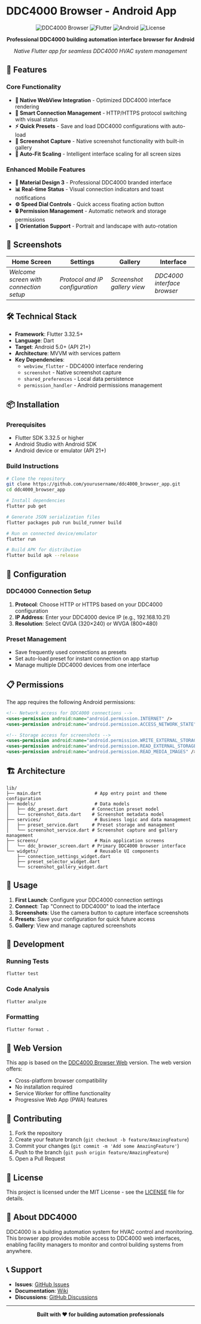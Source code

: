 # DDC4000 Browser - Android App

<div align="center">

![DDC4000 Browser](https://img.shields.io/badge/DDC4000-Browser-blue?style=for-the-badge)
![Flutter](https://img.shields.io/badge/Flutter-3.0+-blue?style=for-the-badge&logo=flutter)
![Android](https://img.shields.io/badge/Android-5.0+-green?style=for-the-badge&logo=android)
![License](https://img.shields.io/badge/License-MIT-yellow?style=for-the-badge)

**Professional DDC4000 building automation interface browser for Android**

*Native Flutter app for seamless DDC4000 HVAC system management*

</div>

## 🚀 Features

### Core Functionality
- **📱 Native WebView Integration** - Optimized DDC4000 interface rendering
- **🔌 Smart Connection Management** - HTTP/HTTPS protocol switching with visual status
- **⚡ Quick Presets** - Save and load DDC4000 configurations with auto-load
- **📸 Screenshot Capture** - Native screenshot functionality with built-in gallery
- **🔄 Auto-Fit Scaling** - Intelligent interface scaling for all screen sizes

### Enhanced Mobile Features
- **🎯 Material Design 3** - Professional DDC4000 branded interface
- **📊 Real-time Status** - Visual connection indicators and toast notifications
- **⚙️ Speed Dial Controls** - Quick access floating action button
- **🔒 Permission Management** - Automatic network and storage permissions
- **📱 Orientation Support** - Portrait and landscape with auto-rotation

## 📱 Screenshots

| Home Screen | Settings | Gallery | Interface |
|-------------|----------|---------|-----------|
| *Welcome screen with connection setup* | *Protocol and IP configuration* | *Screenshot gallery view* | *DDC4000 interface browser* |

## 🛠 Technical Stack

- **Framework**: Flutter 3.32.5+
- **Language**: Dart
- **Target**: Android 5.0+ (API 21+)
- **Architecture**: MVVM with services pattern
- **Key Dependencies**:
  - `webview_flutter` - DDC4000 interface rendering
  - `screenshot` - Native screenshot capture
  - `shared_preferences` - Local data persistence
  - `permission_handler` - Android permissions management

## 📦 Installation

### Prerequisites
- Flutter SDK 3.32.5 or higher
- Android Studio with Android SDK
- Android device or emulator (API 21+)

### Build Instructions

```bash
# Clone the repository
git clone https://github.com/yourusername/ddc4000_browser_app.git
cd ddc4000_browser_app

# Install dependencies
flutter pub get

# Generate JSON serialization files
flutter packages pub run build_runner build

# Run on connected device/emulator
flutter run

# Build APK for distribution
flutter build apk --release
```

## 🔧 Configuration

### DDC4000 Connection Setup
1. **Protocol**: Choose HTTP or HTTPS based on your DDC4000 configuration
2. **IP Address**: Enter your DDC4000 device IP (e.g., 192.168.10.21)
3. **Resolution**: Select QVGA (320×240) or WVGA (800×480)

### Preset Management
- Save frequently used connections as presets
- Set auto-load preset for instant connection on app startup
- Manage multiple DDC4000 devices from one interface

## 📋 Permissions

The app requires the following Android permissions:

```xml
<!-- Network access for DDC4000 connections -->
<uses-permission android:name="android.permission.INTERNET" />
<uses-permission android:name="android.permission.ACCESS_NETWORK_STATE" />

<!-- Storage access for screenshots -->
<uses-permission android:name="android.permission.WRITE_EXTERNAL_STORAGE" />
<uses-permission android:name="android.permission.READ_EXTERNAL_STORAGE" />
<uses-permission android:name="android.permission.READ_MEDIA_IMAGES" />
```

## 🏗 Architecture

```
lib/
├── main.dart                    # App entry point and theme configuration
├── models/                      # Data models
│   ├── ddc_preset.dart         # Connection preset model
│   └── screenshot_data.dart    # Screenshot metadata model
├── services/                    # Business logic and data management
│   ├── preset_service.dart     # Preset storage and management
│   └── screenshot_service.dart # Screenshot capture and gallery management
├── screens/                     # Main application screens
│   └── ddc_browser_screen.dart # Primary DDC4000 browser interface
└── widgets/                     # Reusable UI components
    ├── connection_settings_widget.dart
    ├── preset_selector_widget.dart
    └── screenshot_gallery_widget.dart
```

## 🚦 Usage

1. **First Launch**: Configure your DDC4000 connection settings
2. **Connect**: Tap "Connect to DDC4000" to load the interface
3. **Screenshots**: Use the camera button to capture interface screenshots
4. **Presets**: Save your configuration for quick future access
5. **Gallery**: View and manage captured screenshots

## 🔄 Development

### Running Tests
```bash
flutter test
```

### Code Analysis
```bash
flutter analyze
```

### Formatting
```bash
flutter format .
```

## 📱 Web Version

This app is based on the [DDC4000 Browser Web](https://github.com/yourusername/DDC4000-Browser) version. The web version offers:
- Cross-platform browser compatibility
- No installation required
- Service Worker for offline functionality
- Progressive Web App (PWA) features

## 🤝 Contributing

1. Fork the repository
2. Create your feature branch (`git checkout -b feature/AmazingFeature`)
3. Commit your changes (`git commit -m 'Add some AmazingFeature'`)
4. Push to the branch (`git push origin feature/AmazingFeature`)
5. Open a Pull Request

## 📜 License

This project is licensed under the MIT License - see the [LICENSE](LICENSE) file for details.

## 🏢 About DDC4000

DDC4000 is a building automation system for HVAC control and monitoring. This browser app provides mobile access to DDC4000 web interfaces, enabling facility managers to monitor and control building systems from anywhere.

## 📞 Support

- **Issues**: [GitHub Issues](https://github.com/yourusername/ddc4000_browser_app/issues)
- **Documentation**: [Wiki](https://github.com/yourusername/ddc4000_browser_app/wiki)
- **Discussions**: [GitHub Discussions](https://github.com/yourusername/ddc4000_browser_app/discussions)

---

<div align="center">

**Built with ❤️ for building automation professionals**

</div>

